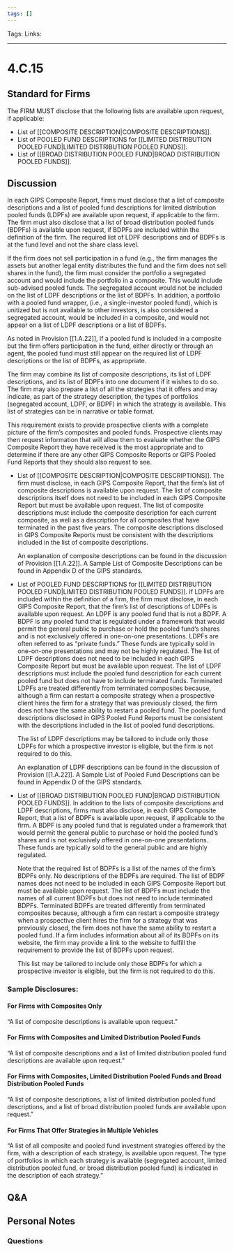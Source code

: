 ```yaml
---
tags: []
---
```

Tags:
Links: 
___
# 4.C.15
## Standard for Firms
The FIRM MUST disclose that the following lists are available upon request, if applicable:
- List of [[COMPOSITE DESCRIPTION|COMPOSITE DESCRIPTIONS]].
- List of POOLED FUND DESCRIPTIONS for [[LIMITED DISTRIBUTION POOLED FUND|LIMITED DISTRIBUTION POOLED FUNDS]].
- List of [[BROAD DISTRIBUTION POOLED FUND|BROAD DISTRIBUTION POOLED FUNDS]].
## Discussion
In each GIPS Composite Report, firms must disclose that a list of composite descriptions and a list of pooled fund descriptions for limited distribution pooled funds (LDPFs) are available upon request, if applicable to the firm. The firm must also disclose that a list of broad distribution pooled funds (BDPFs) is available upon request, if BDPFs are included within the definition of the firm. The required list of LDPF descriptions and of BDPFs is at the fund level and not the share class level.

If the firm does not sell participation in a fund (e.g., the firm manages the assets but another legal entity distributes the fund and the firm does not sell shares in the fund), the firm must consider the portfolio a segregated account and would include the portfolio in a composite. This would include sub-advised pooled funds. The segregated account would not be included on the list of LDPF descriptions or the list of BDPFs. In addition, a portfolio with a pooled fund wrapper, (i.e., a single-investor pooled fund), which is unitized but is not available to other investors, is also considered a segregated account, would be included in a composite, and would not appear on a list of LDPF descriptions or a list of BDPFs.

As noted in Provision [[1.A.22]], if a pooled fund is included in a composite but the firm offers participation in the fund, either directly or through an agent, the pooled fund must still appear on the required list of LDPF descriptions or the list of BDPFs, as appropriate.

The firm may combine its list of composite descriptions, its list of LDPF descriptions, and its list of BDPFs into one document if it wishes to do so. The firm may also prepare a list of all the strategies that it offers and may indicate, as part of the strategy description, the types of portfolios (segregated account, LDPF, or BDPF) in which the strategy is available. This list of strategies can be in narrative or table format.

This requirement exists to provide prospective clients with a complete picture of the firm’s composites and pooled funds. Prospective clients may then request information that will allow them to evaluate whether the GIPS Composite Report they have received is the most appropriate and to determine if there are any other GIPS Composite Reports or GIPS Pooled Fund Reports that they should also request to see.

- List of [[COMPOSITE DESCRIPTION|COMPOSITE DESCRIPTIONS]].
	The firm must disclose, in each GIPS Composite Report, that the firm’s list of composite descriptions is available upon request. The list of composite descriptions itself does not need to be included in each GIPS Composite Report but must be available upon request. The list of composite descriptions must include the composite description for each current composite, as well as a description for all composites that have terminated in the past five years. The composite descriptions disclosed in GIPS Composite Reports must be consistent with the descriptions included in the list of composite descriptions.
	
	An explanation of composite descriptions can be found in the discussion of Provision [[1.A.22]]. A Sample List of Composite Descriptions can be found in Appendix D of the GIPS standards.

- List of POOLED FUND DESCRIPTIONS for [[LIMITED DISTRIBUTION POOLED FUND|LIMITED DISTRIBUTION POOLED FUNDS]].
	If LDPFs are included within the definition of a firm, the firm must disclose, in each GIPS Composite Report, that the firm’s list of descriptions of LDPFs is available upon request. An LDPF is any pooled fund that is not a BDPF. A BDPF is any pooled fund that is regulated under a framework that would permit the general public to purchase or hold the pooled fund’s shares and is not exclusively offered in one-on-one presentations. LDPFs are often referred to as “private funds.” These funds are typically sold in one-on-one presentations and may not be highly regulated. The list of LDPF descriptions does not need to be included in each GIPS Composite Report but must be available upon request. The list of LDPF descriptions must include the pooled fund description for each current pooled fund but does not have to include terminated funds. Terminated LDPFs are treated differently from terminated composites because, although a firm can restart a composite strategy when a prospective client hires the firm for a strategy that was previously closed, the firm does not have the same ability to restart a pooled fund. The pooled fund descriptions disclosed in GIPS Pooled Fund Reports must be consistent with the descriptions included in the list of pooled fund descriptions.
	
	The list of LDPF descriptions may be tailored to include only those LDPFs for which a prospective investor is eligible, but the firm is not required to do this.
	
	An explanation of LDPF descriptions can be found in the discussion of Provision [[1.A.22]]. A Sample List of Pooled Fund Descriptions can be found in Appendix D of the GIPS standards.

- List of [[BROAD DISTRIBUTION POOLED FUND|BROAD DISTRIBUTION POOLED FUNDS]].
	In addition to the lists of composite descriptions and LDPF descriptions, firms must also disclose, in each GIPS Composite Report, that a list of BDPFs is available upon request, if applicable to the firm. A BDPF is any pooled fund that is regulated under a framework that would permit the general public to purchase or hold the pooled fund’s shares and is not exclusively offered in one-on-one presentations. These funds are typically sold to the general public and are highly regulated.
	
	Note that the required list of BDPFs is a list of the names of the firm’s BDPFs only. No descriptions of the BDPFs are required. The list of BDPF names does not need to be included in each GIPS Composite Report but must be available upon request. The list of BDPFs must include the names of all current BDPFs but does not need to include terminated BDPFs. Terminated BDPFs are treated differently from terminated composites because, although a firm can restart a composite strategy when a prospective client hires the firm for a strategy that was previously closed, the firm does not have the same ability to restart a pooled fund. If a firm includes information about all of its BDPFs on its website, the firm may provide a link to the website to fulfill the requirement to provide the list of BDPFs upon request.
	
	This list may be tailored to include only those BDPFs for which a prospective investor is eligible, but the firm is not required to do this.
### Sample Disclosures:
#### For Firms with Composites Only
“A list of composite descriptions is available upon request.”
#### For Firms with Composites and Limited Distribution Pooled Funds
“A list of composite descriptions and a list of limited distribution pooled fund descriptions are available upon request.”
#### For Firms with Composites, Limited Distribution Pooled Funds and Broad Distribution Pooled Funds
“A list of composite descriptions, a list of limited distribution pooled fund descriptions, and a list of broad distribution pooled funds are available upon request.”
#### For Firms That Offer Strategies in Multiple Vehicles
“A list of all composite and pooled fund investment strategies offered by the firm, with a description of each strategy, is available upon request. The type of portfolios in which each strategy is available (segregated account, limited distribution pooled fund, or broad distribution pooled fund) is indicated in the description of each strategy.”
## Q&A

## Personal Notes

### Questions